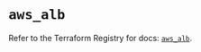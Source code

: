 # `aws_alb`

Refer to the Terraform Registry for docs: [`aws_alb`](https://registry.terraform.io/providers/hashicorp/aws/5.53.0/docs/resources/alb).
